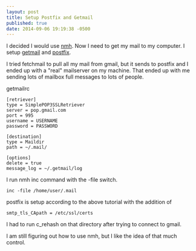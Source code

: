 ```yaml
---
layout: post
title: Setup Postfix and Getmail
published: true
date: 2014-09-06 19:19:38 -0500
---
```


I decided I would use [nmh](https://savannah.nongnu.org/projects/nmh/). Now I need to get my mail to my computer.
I setup [getmail](https://www.linode.com/docs/email/clients/retrieving-email-using-getmail/)
and [postfix](http://souptonuts.sourceforge.net/postfix_tutorial.html).

I tried fetchmail to pull all my mail from gmail, but it sends to postfix and I ended up
with a "real" mailserver on my machine. That ended up with me sending lots of mailbox full
messages to lots of people.

getmailrc
~~~~~~
[retriever]
type = SimplePOP3SSLRetriever
server = pop.gmail.com
port = 995
username = USERNAME
password = PASSWORD

[destination]
type = Maildir
path = ~/.mail/

[options]
delete = true
message_log = ~/.getmail/log

~~~~~~

I run nmh inc command with the -file switch.
~~~~~~
inc -file /home/user/.mail
~~~~~~

postfix is setup according to the above tutorial with the addition of
~~~~~~
smtp_tls_CApath = /etc/ssl/certs
~~~~~~

I had to run c_rehash on that directory after trying to connect to gmail.

I am still figuring out how to use nmh, but I like the idea of that much control.
